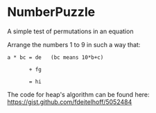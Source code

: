 # NumberPuzzle
A simple test of permutations in an equation

Arrange the numbers 1 to 9 in such a way that:
```
a * bc = de   (bc means 10*b+c)

       + fg
       
       = hi
```
The code for heap's algorithm can be found here: https://gist.github.com/fdeitelhoff/5052484

